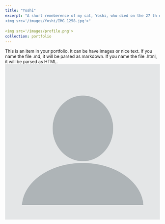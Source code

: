 ```yaml
---
title: "Yoshi"
excerpt: "A short remeberence of my cat, Yoshi, who died on the 27 th of april 2023 while I was on school trip<br/>
<img src='/images/Yoshi/IMG_1258.jpg'>"

<img src='/images/profile.png'>
collection: portfolio
---
```


This is an item in your portfolio. It can be have images or nice text. If you name the file .md, it will be parsed as markdown. If you name the file .html, it will be parsed as HTML. 
<img src='/images/profile.png'>
